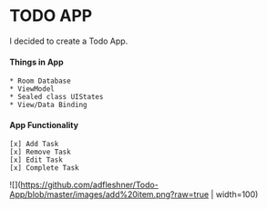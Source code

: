 # TODO APP

I decided to create a Todo App.

#### Things in App
    * Room Database
    * ViewModel
    * Sealed class UIStates
    * View/Data Binding

#### App Functionality
    [x] Add Task
    [x] Remove Task
    [x] Edit Task
    [x] Complete Task

![](https://github.com/adfleshner/Todo-App/blob/master/images/add%20item.png?raw=true | width=100)


